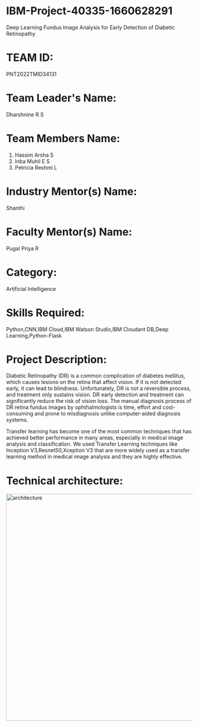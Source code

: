 # IBM-Project-40335-1660628291
Deep Learning Fundus Image Analysis for Early Detection of Diabetic Retinopathy

# TEAM ID:
 PNT2022TMID34131

# Team Leader's Name:
  Dharshnine R S

# Team Members Name:
1. Hassim Arsha S
2. Inba Muhil E S
3. Petricia Reshmi L

# Industry Mentor(s) Name: 
Shanthi

# Faculty Mentor(s) Name: 
Pugal Priya R

# Category: 
Artificial Intelligence 

# Skills Required: 

Python,CNN,IBM Cloud,IBM Watson Studio,IBM Cloudant DB,Deep Learning,Python-Flask

# Project Description:

Diabetic Retinopathy (DR) is a common complication of diabetes mellitus, which causes lesions on the retina that affect vision. If it is not detected early, it can lead to blindness. Unfortunately, DR is not a reversible process, and treatment only sustains vision. DR early detection and treatment can significantly reduce the risk of vision loss. The manual diagnosis process of DR retina fundus images by ophthalmologists is time, effort and cost-consuming and prone to misdiagnosis unlike computer-aided diagnosis systems. 

Transfer learning has become one of the most common techniques that has achieved better performance in many areas, especially in medical image analysis and classification. We used Transfer Learning techniques like Inception V3,Resnet50,Xception V3 that are more widely used as a transfer learning method in medical image analysis and they are highly effective.

# Technical architecture:

<img width="612" alt="architecture" src="https://user-images.githubusercontent.com/113440248/202141970-42f72103-c0f6-45cf-b065-4f246dedcbbb.png">
